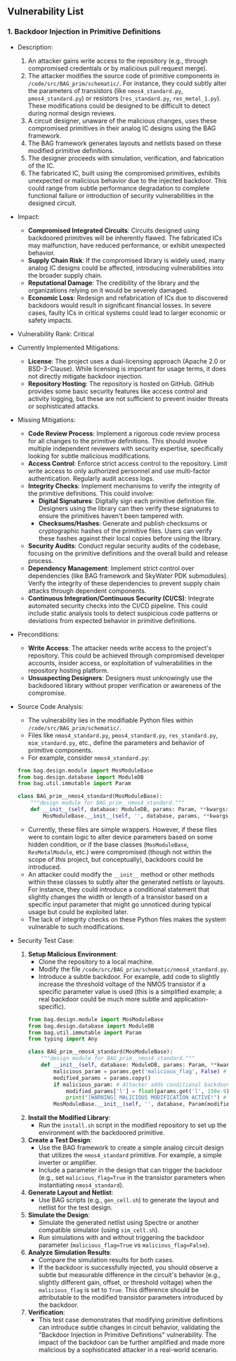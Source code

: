 ## Vulnerability List

### 1. Backdoor Injection in Primitive Definitions

* Description:
    1. An attacker gains write access to the repository (e.g., through compromised credentials or by malicious pull request merge).
    2. The attacker modifies the source code of primitive components in `/code/src/BAG_prim/schematic/`. For instance, they could subtly alter the parameters of transistors (like `nmos4_standard.py`, `pmos4_standard.py`) or resistors (`res_standard.py`, `res_metal_1.py`). These modifications could be designed to be difficult to detect during normal design reviews.
    3. A circuit designer, unaware of the malicious changes, uses these compromised primitives in their analog IC designs using the BAG framework.
    4. The BAG framework generates layouts and netlists based on these modified primitive definitions.
    5. The designer proceeds with simulation, verification, and fabrication of the IC.
    6. The fabricated IC, built using the compromised primitives, exhibits unexpected or malicious behavior due to the injected backdoor. This could range from subtle performance degradation to complete functional failure or introduction of security vulnerabilities in the designed circuit.

* Impact:
    - **Compromised Integrated Circuits**: Circuits designed using backdoored primitives will be inherently flawed. The fabricated ICs may malfunction, have reduced performance, or exhibit unexpected behavior.
    - **Supply Chain Risk**: If the compromised library is widely used, many analog IC designs could be affected, introducing vulnerabilities into the broader supply chain.
    - **Reputational Damage**: The credibility of the library and the organizations relying on it would be severely damaged.
    - **Economic Loss**: Redesign and refabrication of ICs due to discovered backdoors would result in significant financial losses. In severe cases, faulty ICs in critical systems could lead to larger economic or safety impacts.

* Vulnerability Rank: Critical

* Currently Implemented Mitigations:
    - **License**: The project uses a dual-licensing approach (Apache 2.0 or BSD-3-Clause). While licensing is important for usage terms, it does not directly mitigate backdoor injection.
    - **Repository Hosting**: The repository is hosted on GitHub. GitHub provides some basic security features like access control and activity logging, but these are not sufficient to prevent insider threats or sophisticated attacks.

* Missing Mitigations:
    - **Code Review Process**: Implement a rigorous code review process for all changes to the primitive definitions. This should involve multiple independent reviewers with security expertise, specifically looking for subtle malicious modifications.
    - **Access Control**: Enforce strict access control to the repository. Limit write access to only authorized personnel and use multi-factor authentication. Regularly audit access logs.
    - **Integrity Checks**: Implement mechanisms to verify the integrity of the primitive definitions. This could involve:
        - **Digital Signatures**: Digitally sign each primitive definition file. Designers using the library can then verify these signatures to ensure the primitives haven't been tampered with.
        - **Checksums/Hashes**: Generate and publish checksums or cryptographic hashes of the primitive files. Users can verify these hashes against their local copies before using the library.
    - **Security Audits**: Conduct regular security audits of the codebase, focusing on the primitive definitions and the overall build and release process.
    - **Dependency Management**: Implement strict control over dependencies (like BAG framework and SkyWater PDK submodules). Verify the integrity of these dependencies to prevent supply chain attacks through dependent components.
    - **Continuous Integration/Continuous Security (CI/CS)**: Integrate automated security checks into the CI/CD pipeline. This could include static analysis tools to detect suspicious code patterns or deviations from expected behavior in primitive definitions.

* Preconditions:
    - **Write Access**: The attacker needs write access to the project's repository. This could be achieved through compromised developer accounts, insider access, or exploitation of vulnerabilities in the repository hosting platform.
    - **Unsuspecting Designers**: Designers must unknowingly use the backdoored library without proper verification or awareness of the compromise.

* Source Code Analysis:
    - The vulnerability lies in the modifiable Python files within `/code/src/BAG_prim/schematic/`.
    - Files like `nmos4_standard.py`, `pmos4_standard.py`, `res_standard.py`, `mim_standard.py`, etc., define the parameters and behavior of primitive components.
    - For example, consider `nmos4_standard.py`:
    ```python
    from bag.design.module import MosModuleBase
    from bag.design.database import ModuleDB
    from bag.util.immutable import Param

    class BAG_prim__nmos4_standard(MosModuleBase):
        """design module for BAG_prim__nmos4_standard."""
        def __init__(self, database: ModuleDB, params: Param, **kwargs: Any) -> None:
            MosModuleBase.__init__(self, '', database, params, **kwargs)
    ```
    - Currently, these files are simple wrappers. However, if these files were to contain logic to alter device parameters based on some hidden condition, or if the base classes (`MosModuleBase`, `ResMetalModule`, etc.) were compromised (though not within the scope of *this* project, but conceptually), backdoors could be introduced.
    - An attacker could modify the `__init__` method or other methods within these classes to subtly alter the generated netlists or layouts. For instance, they could introduce a conditional statement that slightly changes the width or length of a transistor based on a specific input parameter that might go unnoticed during typical usage but could be exploited later.
    - The lack of integrity checks on these Python files makes the system vulnerable to such modifications.

* Security Test Case:
    1. **Setup Malicious Environment**:
        - Clone the repository to a local machine.
        - Modify the file `/code/src/BAG_prim/schematic/nmos4_standard.py`.
        - Introduce a subtle backdoor. For example, add code to slightly increase the threshold voltage of the NMOS transistor if a specific parameter value is used (this is a simplified example; a real backdoor could be much more subtle and application-specific).
        ```python
        from bag.design.module import MosModuleBase
        from bag.design.database import ModuleDB
        from bag.util.immutable import Param
        from typing import Any

        class BAG_prim__nmos4_standard(MosModuleBase):
            """design module for BAG_prim__nmos4_standard."""
            def __init__(self, database: ModuleDB, params: Param, **kwargs: Any) -> None:
                malicious_param = params.get('malicious_flag', False) # Attacker adds this
                modified_params = params.copy()
                if malicious_param: # Attacker adds conditional backdoor
                    modified_params['l'] = float(params.get('l', 150e-9)) * 1.1 # Slightly increase length if 'malicious_flag' is set
                    print("[WARNING] MALICIOUS MODIFICATION ACTIVE!") # Optional: print a hidden warning
                MosModuleBase.__init__(self, '', database, Param(modified_params), **kwargs)
        ```
    2. **Install the Modified Library**:
        - Run the `install.sh` script in the modified repository to set up the environment with the backdoored primitive.
    3. **Create a Test Design**:
        - Use the BAG framework to create a simple analog circuit design that utilizes the `nmos4_standard` primitive. For example, a simple inverter or amplifier.
        - Include a parameter in the design that can trigger the backdoor (e.g., set `malicious_flag=True` in the transistor parameters when instantiating `nmos4_standard`).
    4. **Generate Layout and Netlist**:
        - Use BAG scripts (e.g., `gen_cell.sh`) to generate the layout and netlist for the test design.
    5. **Simulate the Design**:
        - Simulate the generated netlist using Spectre or another compatible simulator (using `sim_cell.sh`).
        - Run simulations with and without triggering the backdoor parameter (`malicious_flag=True` vs `malicious_flag=False`).
    6. **Analyze Simulation Results**:
        - Compare the simulation results for both cases.
        - If the backdoor is successfully injected, you should observe a subtle but measurable difference in the circuit's behavior (e.g., slightly different gain, offset, or threshold voltage) when the `malicious_flag` is set to `True`. This difference should be attributable to the modified transistor parameters introduced by the backdoor.
    7. **Verification**:
        - This test case demonstrates that modifying primitive definitions can introduce subtle changes in circuit behavior, validating the "Backdoor Injection in Primitive Definitions" vulnerability. The impact of the backdoor can be further amplified and made more malicious by a sophisticated attacker in a real-world scenario.